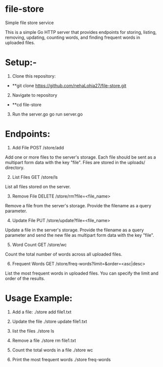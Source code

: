 # file-store
Simple file store service 

This is a simple Go HTTP server that provides endpoints for storing, listing, removing, updating, counting words, and finding frequent words in uploaded files.

# Setup:-
1. Clone this repository:
- **git clone https://github.com/nehaLohia27/file-store.git

2. Navigate to repository
- **cd file-store

3. Run the server.go
go run server.go

# Endpoints:

1. Add File
POST /store/add

Add one or more files to the server's storage. Each file should be sent as a multipart form data with the key "file". Files are stored in the uploads/ directory.

2. List Files
GET /store/ls

List all files stored on the server.

3. Remove File
DELETE /store/rm?file=<file_name>

Remove a file from the server's storage. Provide the filename as a query parameter.

4. Update File
PUT /store/update?file=<file_name>

Update a file in the server's storage. Provide the filename as a query parameter and send the new file as multipart form data with the key "file".

5. Word Count
GET /store/wc

Count the total number of words across all uploaded files.

6. Frequent Words
GET /store/freq-words?limit=<limit>&order=<asc|desc>

List the most frequent words in uploaded files. You can specify the limit and order of the results.


# Usage Example: 

1. Add a file:
./store add file1.txt

2. Update the file 
./store update file1.txt

3. list the files
./store ls

4. Remove a file 
./store rm file1.txt

5. Count the total words in a file
./store wc

6. Print the most frequent words
./store freq-words






